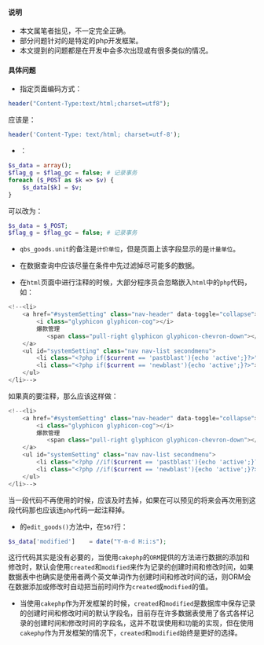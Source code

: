 #### 说明
* 本文属笔者拙见，不一定完全正确。
* 部分问题针对的是特定的php开发框架。
* 本文提到的问题都是在开发中会多次出现或有很多类似的情况。

#### 具体问题
* 指定页面编码方式：
```php
header("Content-Type:text/html;charset=utf8");
``` 
应该是：
```php
header('Content-Type: text/html; charset=utf-8');
```
* ：
```php
$s_data = array();
$flag_g = $flag_gc = false; # 记录事务        
foreach ($_POST as $k => $v) {
    $s_data[$k] = $v;
}
```
可以改为：

```php
$s_data = $_POST;
$flag_g = $flag_gc = false; # 记录事务
```
* `qbs_goods.unit`的备注是`计价单位`，但是页面上该字段显示的是`计量单位`。

* 在数据查询中应该尽量在条件中先过滤掉尽可能多的数据。

* 在`html`页面中进行注释的时候，大部分程序员会忽略嵌入`html`中的`php`代码，如：
```php
<!--<li>
    <a href="#systemSetting" class="nav-header" data-toggle="collapse">
        <i class="glyphicon glyphicon-cog"></i>
        爆款管理
           <span class="pull-right glyphicon glyphicon-chevron-down"></span>
    </a>
    <ul id="systemSetting" class="nav nav-list secondmenu">
        <li class="<?php if($current == 'pastblast'){echo 'active';}?>"><a href="/blast/pastblast"><i class="glyphicon glyphicon-th-list"></i> 爆款总览</a></li>
        <li class="<?php if($current == 'newblast'){echo 'active';}?>"><a href="/blast/newblast"><i class="glyphicon glyphicon-plus"></i> 新建爆款</a></li>
    </ul>
</li>-->
```
如果真的要注释，那么应该这样做：
```php
<!--<li>
    <a href="#systemSetting" class="nav-header" data-toggle="collapse">
        <i class="glyphicon glyphicon-cog"></i>
        爆款管理
           <span class="pull-right glyphicon glyphicon-chevron-down"></span>
    </a>
    <ul id="systemSetting" class="nav nav-list secondmenu">
        <li class="<?php //if($current == 'pastblast'){echo 'active';}?>"><a href="/blast/pastblast"><i class="glyphicon glyphicon-th-list"></i> 爆款总览</a></li>
        <li class="<?php //if($current == 'newblast'){echo 'active';}?>"><a href="/blast/newblast"><i class="glyphicon glyphicon-plus"></i> 新建爆款</a></li>
    </ul>
</li>-->
```
当一段代码不再使用的时候，应该及时去掉，如果在可以预见的将来会再次用到这段代码那也应该连`php`代码一起注释掉。

* 的`edit_goods()`方法中，在`567`行：
```php
$s_data['modified']    = date("Y-m-d H:i:s");
```
这行代码其实是没有必要的，当使用`cakephp`的`ORM`提供的方法进行数据的添加和修改时，默认会使用`created`和`modified`来作为记录的创建时间和修改时间，如果数据表中也确实是使用者两个英文单词作为创建时间和修改时间的话，则ORM会在数据添加或修改时自动把当前时间作为`created`或`modified`的值。

* 当使用`cakephp`作为开发框架的时候，`created`和`modified`是数据库中保存记录的创建时间和修改时间的默认字段名，目前存在许多数据表使用了各式各样记录的创建时间和修改时间的字段名，这并不耽误使用和功能的实现，但在使用`cakephp`作为开发框架的情况下，`created`和`modified`始终是更好的选择。